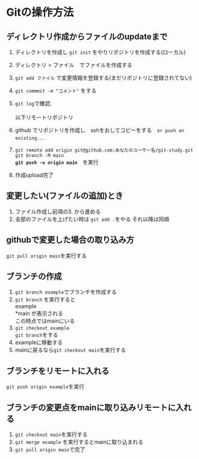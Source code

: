 # Gitの操作方法

## ディレクトリ作成からファイルのupdateまで
1. ディレクトリを作成し `git init` をやりリポジトリを作成する(ローカル)
2. ディレクトリ > ファイル　でファイルを作成する
3. `git add ファイル` で変更情報を登録する(まだリポジトリに登録されてない)　
4. `git commmit -m "コメント"` をする
5. `git log`で確認.<br><br>  以下リモートリポジトリ  
 
7. github でリポジトリを作成し　sshをおしてコピーをする　`or push an existing...`　
8. `git remote add origin git@github.com:あなたのユーザー名/git-study.git
git branch -M main`<br>
**`git push -u origin main`**　を実行
8. 作成upload完了

## 変更したい(ファイルの追加)とき
1. ファイル作成し前項の3. から進める　　
2. 全部のファイルを上げたい時は `git add .`をやる  それ以降は同順

## githubで変更した場合の取り込み方
   `git pull origin main`を実行する

## ブランチの作成
1. `git branch example`でブランチを作成する
2. `git branch` を実行すると<br>example<br>*main が表示される<br>この時点ではmainにいる
3. `git checkout example`<br>`git branch`をする
4. exampleに移動する
5. mainに戻るなら`git checkout main`を実行する

## ブランチをリモートに入れる
   `git push origin example`を実行
   
## ブランチの変更点をmainに取り込みリモートに入れる
1. `git checkout main`を実行する
2. `git merge example` を実行するとmainに取り込まれる
3. `git pull origin main`で完了


